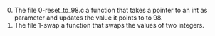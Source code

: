 0. The file 0-reset_to_98.c a function that takes a pointer to an int as parameter and updates the value it points to to 98.
1. The file 1-swap a function that swaps the values of two integers.
